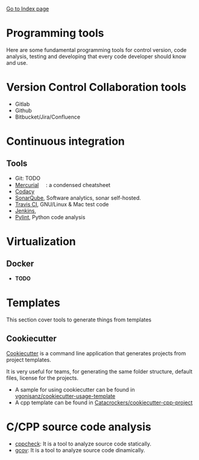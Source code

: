 [Go to Index page](https://github.com/Catacrockers/WikiTocha/blob/master/en/INDEX.md)

# Programming tools

Here are some fundamental programming tools for control version, code analysis, testing and developing that every code developer should know and use.

# Version Control Collaboration tools

* Gitlab
* Github
* Bitbucket/Jira/Confluence

# Continuous integration

## Tools

* Git: TODO
* [Mercurial](https://github.com/Catacrockers/WikiTocha/blob/master/en/programming_tools/mercurial.md) <img src="https://www.iconattitude.com/icons/open_icon_library/apps/png/256/mercurial.png" height=15/>: a condensed cheatsheet
* [Codacy](https://support.codacy.com/hc/en-us/articles/207278449-Getting-started-with-Codacy)
* [SonarQube](http://www.sonarqube.org/), Software analytics, sonar self-hosted.
* [Travis CI](https://docs.travis-ci.com/user/getting-started/), GNU/Linux & Mac test code
* [Jenkins](https://jenkins.io/),
* [Pylint](https://www.pylint.org/), Python code analysis

# Virtualization

## Docker

* **TODO**

# Templates

This section cover tools to generate things from templates

## Cookiecutter

[Cookiecutter](https://github.com/audreyr/cookiecutter) is a command line application that generates projects from project templates.

It is very useful for teams, for generating the same folder structure, default files, license for the projects.

* A sample for using cookiecutter can be found in [vgonisanz/cookiecutter-usage-template](https://github.com/vgonisanz/cookiecutter-usage-template)
* A cpp template can be found in [Catacrockers/cookiecutter-cpp-project](https://github.com/Catacrockers/cookiecutter-cpp-project)

# C/CPP source code analysis

* [cppcheck](/programming_tools/cppcheck.md): It is a tool to analyze source code statically.
* [gcov](/programming_tools/gcov.md): It is a tool to analyze source code dinamically.
